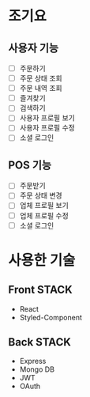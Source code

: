 # 조기요

## 사용자 기능

- [ ] 주문하기
- [ ] 주문 상태 조회
- [ ] 주문 내역 조회
- [ ] 즐겨찾기
- [ ] 검색하기
- [ ] 사용자 프로필 보기
- [ ] 사용자 프로필 수정
- [ ] 소셜 로그인

## POS 기능

- [ ] 주문받기
- [ ] 주문 상태 변경
- [ ] 업체 프로필 보기
- [ ] 업체 프로필 수정
- [ ] 소셜 로그인

# 사용한 기술

## Front STACK

- React
- Styled-Component

## Back STACK

- Express
- Mongo DB
- JWT
- OAuth
